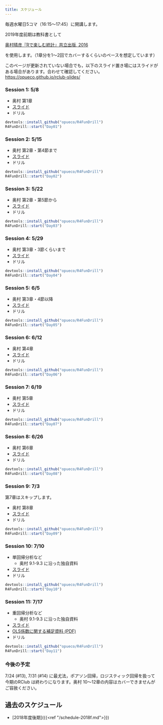 ```yaml
---
title: スケジュール
---
```


毎週水曜日5コマ（16:15〜17:45）に開講します。  

2019年度前期は教科書として

[奥村晴彦『Rで楽しむ統計』共立出版, 2016](https://www.kyoritsu-pub.co.jp/bookdetail/9784320112414)

を使用します。（1章分を1〜2回でカバーするくらいのペースを想定しています）


このページが更新されていない場合でも，以下のスライド置き場にはスライドがある場合があります。合わせて確認してください。  
<https://opueco.github.io/rclub-slides/>


### Session 1:  5/8

- 奥村 第1章
- [スライド](https://opueco.github.io/rclub-slides/2019f-01/slides.html#1)
- ドリル

```r
devtools::install_github("opueco/R4FunDrill")
R4FunDrill::start("Day01")
```

### Session 2: 5/15

- 奥村 第2章・第4節まで
- [スライド](https://opueco.github.io/rclub-slides/2019f-02/slides.html#1)
- ドリル

```r
devtools::install_github("opueco/R4FunDrill")
R4FunDrill::start("Day02")
```

### Session 3: 5/22

- 奥村 第2章・第5節から
- [スライド](https://opueco.github.io/rclub-slides/2019f-03/slides.html#1)
- ドリル

```r
devtools::install_github("opueco/R4FunDrill")
R4FunDrill::start("Day03")
```

### Session 4: 5/29

- 奥村 第3章・3節くらいまで
- [スライド](https://opueco.github.io/rclub-slides/2019f-04/slides.html#1)
- ドリル

```r
devtools::install_github("opueco/R4FunDrill")
R4FunDrill::start("Day04")
```

### Session 5: 6/5

- 奥村 第3章・4節以降
- [スライド](https://opueco.github.io/rclub-slides/2019f-05/slides.html#1)
- ドリル

```r
devtools::install_github("opueco/R4FunDrill")
R4FunDrill::start("Day05")
```

### Session 6: 6/12

- 奥村 第4章
- [スライド](https://opueco.github.io/rclub-slides/2019f-06/slides.html#1)
- ドリル

```r
devtools::install_github("opueco/R4FunDrill")
R4FunDrill::start("Day06")
```

### Session 7: 6/19

- 奥村 第5章
- [スライド](https://opueco.github.io/rclub-slides/2019f-07/slides.html#1)
- ドリル

```r
devtools::install_github("opueco/R4FunDrill")
R4FunDrill::start("Day07")
```

### Session 8: 6/26

- 奥村 第6章
- [スライド](https://opueco.github.io/rclub-slides/2019f-08/slides.html#1)
- ドリル

```r
devtools::install_github("opueco/R4FunDrill")
R4FunDrill::start("Day08")
```

### Session 9: 7/3

第7章はスキップします。

- 奥村 第8章
- [スライド](https://opueco.github.io/rclub-slides/2019f-09/slides.html#1)
- ドリル

```r
devtools::install_github("opueco/R4FunDrill")
R4FunDrill::start("Day09")
```

### Session 10: 7/10

- 単回帰分析など
  - 奥村 9.1-9.3 に沿った独自資料
- [スライド](https://opueco.github.io/rclub-slides/2019f-10/slides.html#1)
- ドリル

```r
devtools::install_github("opueco/R4FunDrill")
R4FunDrill::start("Day10")
```

### Session 11: 7/17

- 重回帰分析など
  - 奥村 9.1-9.3 に沿った独自資料
- [スライド](https://opueco.github.io/rclub-slides/2019f-11/slides.html#1)
- [OLS係数に関する補足資料 (PDF)](/files/notes/ols.pdf)
- ドリル

```r
devtools::install_github("opueco/R4FunDrill")
R4FunDrill::start("Day11")
```

### 今後の予定

7/24 (#13), 7/31 (#14) に最尤法，ポアソン回帰，ロジスティック回帰を扱って今期のRClub は終わりになります。奥村 10〜12章の内容はカバーできませんがご容赦ください。


## 過去のスケジュール

- [2018年度後期]({{<ref "/schedule-2018f.md">}})

